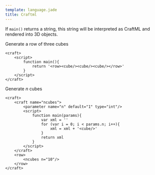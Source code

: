 ```yaml
---
template: language.jade
title: Craftml
---
```


If `main()` returns a string, this string will be interpreted as CraftML and rendered into 3D objects.


Generate a row of three cubes

```craftml
<craft>
    <script>
        function main(){
            return '<row><cube/><cube/><cube/></row>' 
        }
    </script>
</craft>
```


Generate _n_ cubes

```craftml
<craft>
    <craft name="ncubes">
        <parameter name="n" default="1" type="int"/>
        <script>
            function main(params){
                var xml = ''
                for (var i = 0; i < params.n; i++){
                    xml = xml + '<cube/>'
                }
                return xml
            }
        </script>
    </craft>
    <row>
        <ncubes n="10"/>
    </row>
</craft>
```